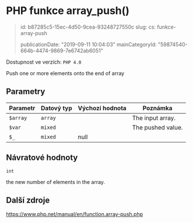 PHP funkce array_push()
=======================

> id: b87285c5-15ec-4d50-9cea-93248727550c
> slug:
> 	cs: funkce-array-push
>
> publicationDate: "2019-09-11 10:04:03"
> mainCategoryId: "59874540-664b-4474-9869-7e6742ab6051"

Dostupnost ve verzích: `PHP 4.0`

Push one or more elements onto the end of array


Parametry
--------------

| Parametr | Datový typ | Výchozí hodnota | Poznámka |
|-----|-----|-----|-----|
| `$array` | `array` |  | The input array. |
| `$var` | `mixed` |  | The pushed value. |
| `$_` | `mixed` | null |  |


Návratové hodnoty
----------------

`int`

the new number of elements in the array.

Další zdroje
------------

https://www.php.net/manual/en/function.array-push.php
